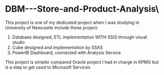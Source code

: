 # DBM---Store-and-Product-Analysis\
This project is one of my dedicated project when I was studying in University of Newcastle include these project:
1. Database designed, ETL implementation WITH SSIS through visual studio
2. Cube designed and implementation by SSAS
3. PowerBI Dashboard, connected with Analysis Service

This project is simpler compared Oracle project I had in charge in KPMG but is a step to get used to Microsoft Services
